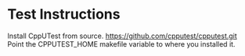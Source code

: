 # Test Instructions

Install CppUTest from source. https://github.com/cpputest/cpputest.git
Point the CPPUTEST_HOME makefile variable to where you installed it.
